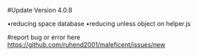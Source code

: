 #Update Version 4.0.8

•reducing space database
•reducing unless object on helper.js

#report bug or error here https://github.com/ruhend2001/maleficent/issues/new
